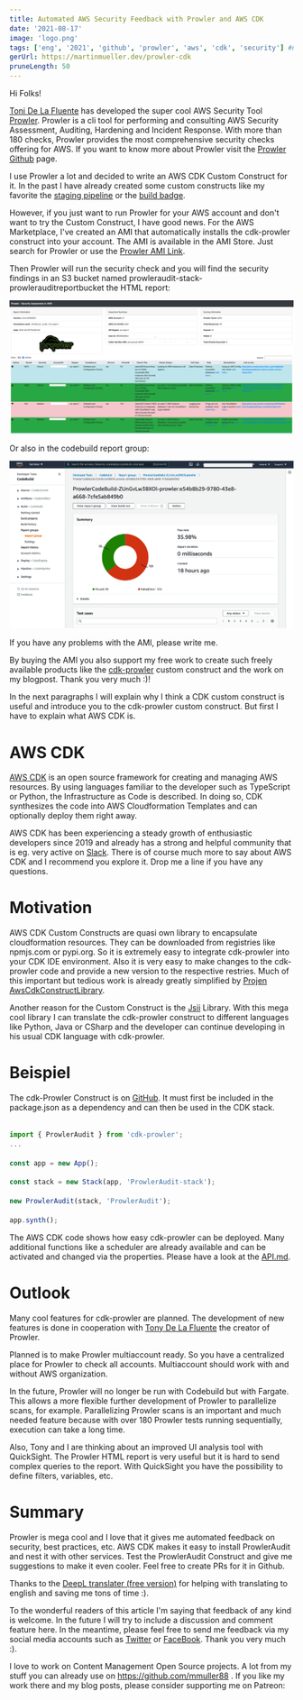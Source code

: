 ```yaml
---
title: Automated AWS Security Feedback with Prowler and AWS CDK
date: '2021-08-17'
image: 'logo.png'
tags: ['eng', '2021', 'github', 'prowler', 'aws', 'cdk', 'security'] #nofeed
gerUrl: https://martinmueller.dev/prowler-cdk
pruneLength: 50
---
```


Hi Folks!

[Toni De La Fluente](https://twitter.com/ToniBlyx) has developed the super cool AWS Security Tool [Prowler](https://github.com/toniblyx/prowler). Prowler is a cli tool for performing and consulting AWS Security Assessment, Auditing, Hardening and Incident Response. With more than 180 checks, Prowler provides the most comprehensive security checks offering for AWS. If you want to know more about Prowler visit the [Prowler Github](https://github.com/toniblyx/prowler) page.

I use Prowler a lot and decided to write an AWS CDK Custom Construct for it. In the past I have already created some custom constructs like my favorite the [staging pipeline](https://github.com/mmuller88/aws-cdk-staging-pipeline) or the [build badge](https://github.com/mmuller88/aws-cdk-build-badge).

However, if you just want to run Prowler for your AWS account and don't want to try the Custom Construct, I have good news. For the AWS Marketplace, I've created an AMI that automatically installs the cdk-prowler construct into your account. The AMI is available in the AMI Store. Just search for Prowler or use the [Prowler AMI Link](https://aws.amazon.com/marketplace/pp/prodview-jlwcdlc3weta6).

Then Prowler will run the security check and you will find the security findings in an S3 bucket named prowleraudit-stack-prowlerauditreportbucket the HTML report:

![html results](https://raw.githubusercontent.com/mmuller88/mmblog/master/content/prowler-cdk-eng/html-out.png)

Or also in the codebuild report group:

![Report group](https://raw.githubusercontent.com/mmuller88/mmblog/master/content/prowler-cdk-eng/report-group-out.png)

If you have any problems with the AMI, please write me.

By buying the AMI you also support my free work to create such freely available products like the [cdk-prowler](https://github.com/mmuller88/cdk-prowler) custom construct and the work on my blogpost. Thank you very much :)!

In the next paragraphs I will explain why I think a CDK custom construct is useful and introduce you to the cdk-prowler custom construct. But first I have to explain what AWS CDK is.

# AWS CDK
[AWS CDK](https://github.com/aws/aws-cdk) is an open source framework for creating and managing AWS resources. By using languages familiar to the developer such as TypeScript or Python, the Infrastructure as Code is described. In doing so, CDK synthesizes the code into AWS Cloudformation Templates and can optionally deploy them right away.

AWS CDK has been experiencing a steady growth of enthusiastic developers since 2019 and already has a strong and helpful community that is eg. very active on [Slack](https://cdk-dev.slack.com). There is of course much more to say about AWS CDK and I recommend you explore it. Drop me a line if you have any questions.

# Motivation

AWS CDK Custom Constructs are quasi own library to encapsulate cloudformation resources. They can be downloaded from registries like npmjs.com or pypi.org. So it is extremely easy to integrate cdk-prowler into your CDK IDE environment. Also it is very easy to make changes to the cdk-prowler code and provide a new version to the respective restries. Much of this important but tedious work is already greatly simplified by [Projen AwsCdkConstructLibrary](https://github.com/projen/projen).

Another reason for the Custom Construct is the [Jsii](https://github.com/aws/jsii) Library. With this mega cool library I can translate the cdk-prowler construct to different languages like Python, Java or CSharp and the developer can continue developing in his usual CDK language with cdk-prowler.

# Beispiel
The cdk-Prowler Construct is on [GitHub](https://github.com/mmuller88/cdk-prowler). It must first be included in the package.json as a dependency and can then be used in the CDK stack.

```ts

import { ProwlerAudit } from 'cdk-prowler';
...

const app = new App();

const stack = new Stack(app, 'ProwlerAudit-stack');

new ProwlerAudit(stack, 'ProwlerAudit');

app.synth();
```

The AWS CDK code shows how easy cdk-prowler can be deployed. Many additional functions like a scheduler are already available and can be activated and changed via the properties. Please have a look at the [API.md](https://github.com/mmuller88/cdk-prowler/blob/main/API.md).

# Outlook

Many cool features for cdk-prowler are planned. The development of new features is done in cooperation with [Tony De La Fluente](https://twitter.com/ToniBlyx) the creator of Prowler.

Planned is to make Prowler multiaccount ready. So you have a centralized place for Prowler to check all accounts. Multiaccount should work with and without AWS organization.

In the future, Prowler will no longer be run with Codebuild but with Fargate. This allows a more flexible further development of Prowler to parallelize scans, for example. Parallelizing Prowler scans is an important and much needed feature because with over 180 Prowler tests running sequentially, execution can take a long time.

Also, Tony and I are thinking about an improved UI analysis tool with QuickSight. The Prowler HTML report is very useful but it is hard to send complex queries to the report. With QuickSight you have the possibility to define filters, variables, etc.

# Summary
Prowler is mega cool and I love that it gives me automated feedback on security, best practices, etc. AWS CDK makes it easy to install ProwlerAudit and nest it with other services. Test the ProwlerAudit Construct and give me suggestions to make it even cooler. Feel free to create PRs for it in Github.

Thanks to the [DeepL translater (free version)](https://DeepL.com/Translator) for helping with translating to english and saving me tons of time :).

To the wonderful readers of this article I'm saying that feedback of any kind is welcome. In the future I will try to include a discussion and comment feature here. In the meantime, please feel free to send me feedback via my social media accounts such as [Twitter](https://twitter.com/MartinMueller_) or [FaceBook](https://facebook.com/martin.muller.10485). Thank you very much :).

I love to work on Content Management Open Source projects. A lot from my stuff you can already use on https://github.com/mmuller88 . If you like my work there and my blog posts, please consider supporting me on Patreon:

 